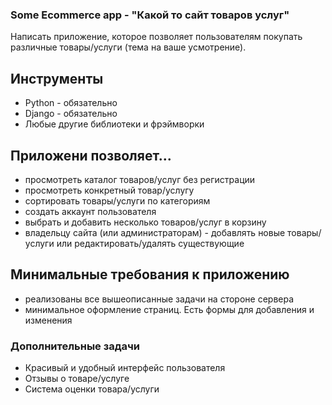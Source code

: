 ### Some Ecommerce app - "Какой то сайт товаров услуг"

Написать приложение, которое позволяет пользователям покупать различные товары/услуги (тема на ваше усмотрение). 

## Инструменты
- Python - обязательно
- Django - обязательно
- Любые другие библиотеки и фрэймворки

## Приложени позволяет...
- просмотреть каталог товаров/услуг без регистрации
- просмотреть конкретный товар/услугу
- сортировать товары/услуги по категориям
- создать аккаунт пользователя
- выбрать и добавить несколько товаров/услуг в корзину
- владельцу сайта (или администраторам) - добавлять новые товары/услуги или редактировать/удалять существующие

## Минимальные требования к приложению
- реализованы все вышеописанные задачи на стороне сервера
- минимальное оформление страниц. Есть формы для добавления и изменения


### Дополнительные задачи
- Красивый и удобный интерфейс пользователя
- Отзывы о товаре/услуге
- Система оценки товара/услуги

